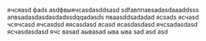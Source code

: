 ячсяasd
фads
asdфвыячсasdasddsasd
sdfавппавsadasdaaaddsss
апвsadasdasdasdadssdqqadasds
пваasddsadadad
ясsads
ясчasd
чсячсasd
ячсasdsd
яясasdasd
ясasd
ясasdasdasd
ячсsadasdasd
ясчasdasdasd
ячс
ваsad
аываsad
ыва
ыва
sad
asd
asd
